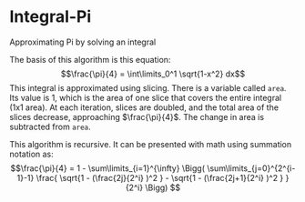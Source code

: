 # Integral-Pi
Approximating Pi by solving an integral

The basis of this algorithm is this equation:
$$\frac{\pi}{4} = \int\limits_0^1 \sqrt{1-x^2} dx$$
This integral is approximated using slicing. There is a variable called ```area```. Its value is 1, which is the area of one slice that covers the entire integral (1x1 area). At each iteration, slices are doubled, and the total area of the slices decrease, approaching $\frac{\pi}{4}$. The change in area is subtracted from ```area```.

This algorithm is recursive. It can be presented with math using summation notation as:
$$\frac{\pi}{4} = 1 - \sum\limits_{i=1}^{\infty} \Bigg( \sum\limits_{j=0}^{2^{i-1}-1} \frac{ \sqrt{1 - (\frac{2j}{2^i} )^2 } - \sqrt{1 - (\frac{2j+1}{2^i} )^2 } }{2^i} \Bigg) $$
